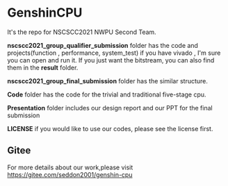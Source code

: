 # GenshinCPU
It's the repo for NSCSCC2021 NWPU Second Team.

**nscscc2021_group_qualifier_submission** folder has the code and projects(function , performance, system_test) if you have vivado , I'm sure you can open and run it. If you just want the bitstream, you can also find them in the **result** folder.

**nscscc2021_group_final_submission** folder has the similar structure.

**Code** folder has the code for the trivial and traditional five-stage cpu.

**Presentation**  folder includes our design report and our PPT for the final submission

**LICENSE** if you would like to use our codes, please see the license first.

## Gitee
For more details about our work,please visit https://gitee.com/seddon2001/genshin-cpu
